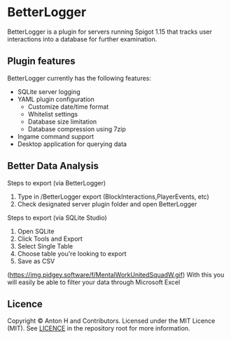 
# BetterLogger
BetterLogger is a plugin for servers running Spigot 1.15 that tracks user interactions into a database for further examination.

## Plugin features

BetterLogger currently has the following features:
- SQLite server logging
- YAML plugin configuration
	- Customize date/time format
	- Whitelist settings
	- Database size limitation
	- Database compression using 7zip
- Ingame command support
- Desktop application for querying data

## Better Data Analysis
Steps to export (via BetterLogger)
1. Type in /BetterLogger export (BlockInteractions,PlayerEvents, etc)
2. Check designated server plugin folder and open BetterLogger

Steps to export (via SQLite Studio)
1. Open SQLite
2. Click Tools and Export
3. Select Single Table
4. Choose table you're looking to export
5. Save as CSV

(https://img.pidgey.software/f/MentalWorkUnitedSquadW.gif)
With this you will easily be able to filter your data through Microsoft Excel

## Licence
Copyright © Anton H and Contributors. Licensed under the MIT Licence (MIT). See [LICENCE](LICENCE.md) in the repository root for more information.
